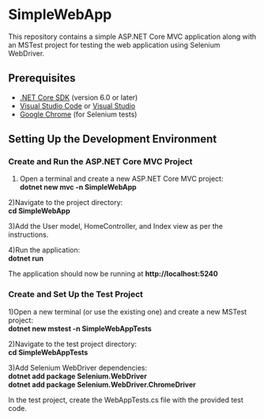# SimpleWebApp

This repository contains a simple ASP.NET Core MVC application along with an MSTest project for testing the web application using Selenium WebDriver.

## Prerequisites

- [.NET Core SDK](https://dotnet.microsoft.com/download) (version 6.0 or later)
- [Visual Studio Code](https://code.visualstudio.com/) or [Visual Studio](https://visualstudio.microsoft.com/)
- [Google Chrome](https://www.google.com/chrome/) (for Selenium tests)

## Setting Up the Development Environment

### Create and Run the ASP.NET Core MVC Project

1) Open a terminal and create a new ASP.NET Core MVC project:<br>
**dotnet new mvc -n SimpleWebApp**
   
2)Navigate to the project directory:<br>
**cd SimpleWebApp**

3)Add the User model, HomeController, and Index view as per the instructions.

4)Run the application:<br>
**dotnet run**

The application should now be running at **http://localhost:5240**

### Create and Set Up the Test Project

1)Open a new terminal (or use the existing one) and create a new MSTest project:<br>
**dotnet new mstest -n SimpleWebAppTests**

2)Navigate to the test project directory:<br>
**cd SimpleWebAppTests**

3)Add Selenium WebDriver dependencies:<br>
**dotnet add package Selenium.WebDriver**<br>
**dotnet add package Selenium.WebDriver.ChromeDriver**

In the test project, create the WebAppTests.cs file with the provided test code.
